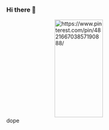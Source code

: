 ### Hi there 👋

<a target="_blank" href="https://www.pinterest.pt/pin/452189618832736967/">
<img style="display: block; margin-left: auto; margin-right: auto; width: 50%;" width="256px" height="256px" src="https://i.pinimg.com/originals/5e/60/91/5e6091c73cf78360d80fa09b57f00f9c.gif" alt="https://www.pinterest.com/pin/482166703857190888/">
</a>
dope
